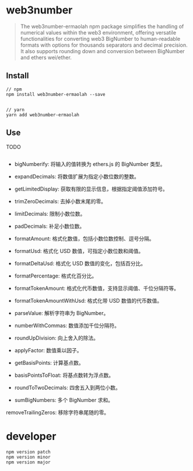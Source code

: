 # web3number

> The web3number-ermaolah npm package simplifies the handling of numerical values within the web3 environment, offering versatile functionalities for converting web3 BigNumber to human-readable formats with options for thousands separators and decimal precision. It also supports rounding down and conversion between BigNumber and ethers wei/ether.

## Install
```
// npm 
npm install web3number-ermaolah --save


// yarn
yarn add web3number-ermaolah
```

## Use
TODO
```

```

- bigNumberify: 将输入的值转换为 ethers.js 的 BigNumber 类型。

- expandDecimals: 将数值扩展为指定小数位数的整数。

- getLimitedDisplay: 获取有限的显示信息，根据指定阈值添加符号。

- trimZeroDecimals: 去掉小数末尾的零。

- limitDecimals: 限制小数位数。

- padDecimals: 补足小数位数。

- formatAmount: 格式化数值，包括小数位数控制、逗号分隔。

- formatUsd: 格式化 USD 数值，可指定小数位数和阈值。

- formatDeltaUsd: 格式化 USD 数值的变化，包括百分比。

- formatPercentage: 格式化百分比。

- formatTokenAmount: 格式化代币数值，支持显示阈值、千位分隔符等。

- formatTokenAmountWithUsd: 格式化带 USD 数值的代币数值。

- parseValue: 解析字符串为 BigNumber。

- numberWithCommas: 数值添加千位分隔符。

- roundUpDivision: 向上舍入的除法。

- applyFactor: 数值乘以因子。

- getBasisPoints: 计算基点数。

- basisPointsToFloat: 将基点数转为浮点数。

- roundToTwoDecimals: 四舍五入到两位小数。

- sumBigNumbers: 多个 BigNumber 求和。

removeTrailingZeros: 移除字符串尾随的零。


# developer
```
npm version patch
npm version minor
npm version major
```
